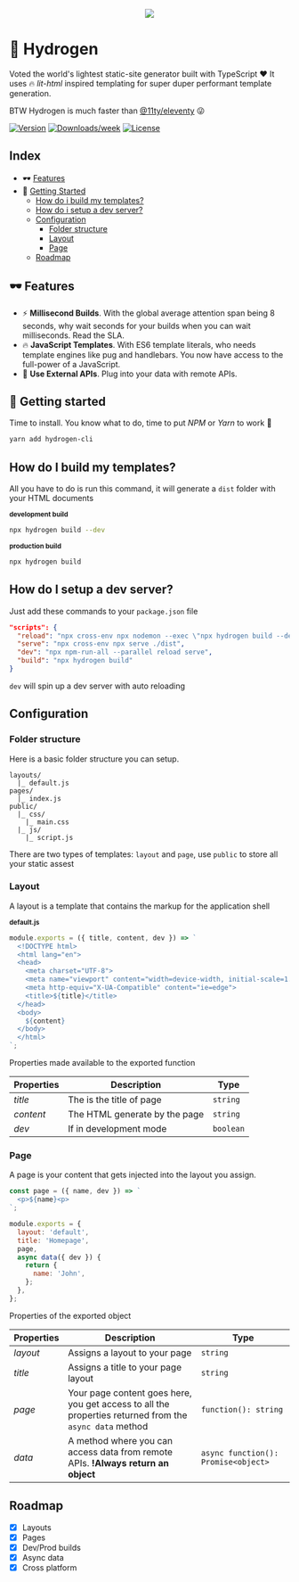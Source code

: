 <p align="center"><img src="https://qph.fs.quoracdn.net/main-qimg-706f37c5cbc54e415892478836e8acb5.webp"></p>

# 🎈 Hydrogen

Voted the world's lightest static-site generator built with TypeScript ❤ It uses 🔥 _lit-html_ inspired templating for super duper performant template generation.

BTW Hydrogen is much faster than [@11ty/eleventy](https://www.npmjs.com/package/@11ty/eleventy) 😜

[![Version](https://img.shields.io/npm/v/hydrogen-cli.svg)](https://npmjs.org/package/hydrogen-cli)
[![Downloads/week](https://img.shields.io/npm/dw/hydrogen-cli.svg)](https://npmjs.org/package/hydrogen-cli)
[![License](https://img.shields.io/npm/l/cli.svg)](https://github.com/ShailenNaidoo/hydrogen/blob/master/package.json)

## Index

- 🕶 [Features](#-features)
- 🧪 [Getting Started](#🧪getting-started)
  - [How do i build my templates?](#how-do-i-build-my-templates)
  - [How do i setup a dev server?](#how-do-i-setup-a-dev-server)
  - [Configuration](#configuration)
    - [Folder structure](#folder-structure)
    - [Layout](#layout)
    - [Page](#page)
  - [Roadmap](#roadmap)

## 🕶 Features

- ⚡ **Millisecond Builds**. With the global average attention span being 8 seconds, why wait seconds for your builds when you can wait milliseconds. Read the SLA.
- 🔥 **JavaScript Templates**. With ES6 template literals, who needs template engines like pug and handlebars. You now have access to the full-power of a JavaScript.
- 🔌 **Use External APIs**. Plug into your data with remote APIs.

##  🧪 Getting started

Time to install. You know what to do, time to put _NPM_ or _Yarn_ to work 💪

```bash
yarn add hydrogen-cli
```

## How do I build my templates?

All you have to do is run this command, it will generate a `dist` folder with your HTML documents

<small><strong>development build</strong></small>
```bash
npx hydrogen build --dev
```

<small><strong>production build</strong></small>

```bash
npx hydrogen build
```

## How do I setup a dev server?

Just add these commands to your `package.json` file

```json
"scripts": {
  "reload": "npx cross-env npx nodemon --exec \"npx hydrogen build --dev\"",
  "serve": "npx cross-env npx serve ./dist",
  "dev": "npx npm-run-all --parallel reload serve",
  "build": "npx hydrogen build"
}
```

`dev` will spin up a dev server with auto reloading

## Configuration

### Folder structure

Here is a basic folder structure you can setup.

```
layouts/
  |_ default.js
pages/
  |_ index.js
public/
  |_ css/
    |_ main.css
  |_ js/
    |_ script.js
```

There are two types of templates: `layout` and `page`, use `public` to store all your static assest 

### Layout

A layout is a template that contains the markup for the application shell

<small><strong>default.js</strong></small>
```javascript
module.exports = ({ title, content, dev }) => `
  <!DOCTYPE html>
  <html lang="en">
  <head>
    <meta charset="UTF-8">
    <meta name="viewport" content="width=device-width, initial-scale=1.0">
    <meta http-equiv="X-UA-Compatible" content="ie=edge">
    <title>${title}</title>
  </head>
  <body>
    ${content}
  </body>
  </html>
`;
```

Properties made available to the exported function

| Properties | Description | Type |
|------------| ------------|------|
| *title* | The is the title of page | `string` |
| *content* | The HTML generate by the page | `string` |
| *dev* | If in development mode | `boolean` |

### Page

A page is your content that gets injected into the layout you assign.

```javascript
const page = ({ name, dev }) => `
  <p>${name}<p>
`;

module.exports = {
  layout: 'default',
  title: 'Homepage',
  page,
  async data({ dev }) {
    return {
      name: 'John',
    };
  },
};
```

Properties of the exported object

| Properties | Description | Type |
|------------|-------------|------|
| _layout_ | Assigns a layout to your page | `string` |
| _title_ | Assigns a title to your page layout | `string` |
| _page_ | Your page content goes here, you get access to all the properties returned from the `async data` method | `function(): string` |
| _data_ | A method where you can access data from remote APIs. **!Always return an object** | `async function(): Promise<object>`

## Roadmap

- [x] Layouts
- [x] Pages
- [x] Dev/Prod builds
- [x] Async data
- [x] Cross platform